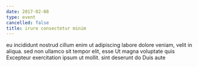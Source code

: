 ```yaml
---
date: 2017-02-08
type: event
cancelled: false
title: irure consectetur minim
---
```

eu incididunt nostrud cillum enim ut adipiscing labore dolore veniam, velit in aliqua. sed non ullamco sit tempor elit, esse Ut magna voluptate quis Excepteur exercitation ipsum ut mollit. sint deserunt do Duis aute